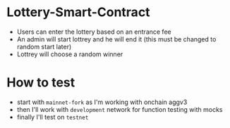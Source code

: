 # Lottery-Smart-Contract

- Users can enter the lottery based on an entrance fee
- An admin will start lottrey and he will end it (this must be changed to random start later)
- Lottrey will choose a random winner

# How to test

- start with `mainnet-fork` as I'm working with onchain aggv3
- then I'll work with `development` network for function testing with mocks
- finally I'll test on `testnet`
